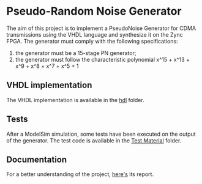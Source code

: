 # Pseudo-Random Noise Generator
The aim of this project is to implement a PseudoNoise Generator for CDMA transmissions using the VHDL language and synthesize it on the Zync FPGA. The generator must comply with the following specifications:
1. the generator must be a 15-stage PN generator;
2. the generator must follow the characteristic polynomial x^15 + x^13 + x^9 + x^8 + x^7 + x^5 + 1

## VHDL implementation
The VHDL implementation is available in the [hdl](https://github.com/ariannagavioli/PNG/tree/master/hdl) folder. 

## Tests
After a ModelSim simulation, some tests have been executed on the output of the generator. The test code is available in the [Test Material](https://github.com/ariannagavioli/PNG/tree/master/Test%20Material) folder.

## Documentation
For a better understanding of the project, [here's](https://github.com/ariannagavioli/PNG/blob/master/Report.pdf) its report.
